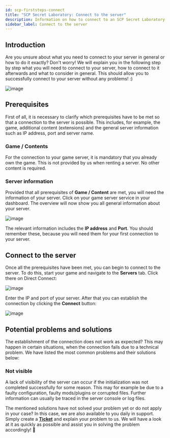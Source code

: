 ```yaml
---
id: scp-firststeps-connect
title: "SCP Secret Laboratory: Connect to the server"
description: Information on how to connect to an SCP Secret Laboratory Server from ZAP-Hosting - ZAP-Hosting.com documentation
sidebar_label: Connect to the server
---
```




## Introduction

Are you unsure about what you need to connect to your server in general or how to do it exactly? Don't worry! We will explain you in the following step by step what you will need to connect to your server, how to connect to it afterwards and what to consider in general. This should allow you to successfully connect to your server without any problems! :)

![image](https://user-images.githubusercontent.com/26007280/218268349-145ebf46-e0db-4336-991a-20fd8b4e811b.png)



## Prerequisites

First of all, it is necessary to clarify which prerequisites have to be met so that a connection to the server is possible. This includes, for example, the game, additional content (extensions) and the general server information such as IP address, port and server name.



### Game / Contents

For the connection to your game server, it is mandatory that you already own the game. This is not provided by us when renting a server. No other content is required.



### Server information

Provided that all prerequisites of **Game / Content** are met, you will need the information of your server. Click on your game server service in your dashboard. The overview will now show you all general information about your server.

![image](https://user-images.githubusercontent.com/26007280/218268355-4564819b-a128-418b-8ef1-2140a96db039.png)

The relevant information includes the **IP address** and **Port**. You should remember these, because you will need them for your first connection to your server.





## Connect to the server

Once all the prerequisites have been met, you can begin to connect to the server. To do this, start your game and navigate to the **Servers** tab. Click there on Direct Connect: 

![image](https://user-images.githubusercontent.com/26007280/218268362-274ec7da-f412-4876-bae2-c0f105617165.png)

Enter the IP and port of your server. After that you can establish the connection by clicking the **Connect** button:



![image](https://user-images.githubusercontent.com/26007280/218268365-c7fd2df4-dd28-44b8-bb77-ddef04134acd.png)



## Potential problems and solutions

The establishment of the connection does not work as expected? This may happen in certain situations, when the connection fails due to a technical problem. We have listed the most common problems and their solutions below:



### Not visible

A lack of visibility of the server can occur if the initialization was not completed successfully for some reason. This may for example be due to a faulty configuration, faulty mods/plugins or corrupted files. Further information can usually be traced in the server console or log files.



The mentioned solutions have not solved your problem yet or do not apply in your case? In this case, we are also available to you daily in support. Simply create a **[Ticket](https://zap-hosting.com/en/customer/support/)** and explain your problem to us. We will have a look at it as quickly as possible and assist you in solving the problem accordingly! 🙂
